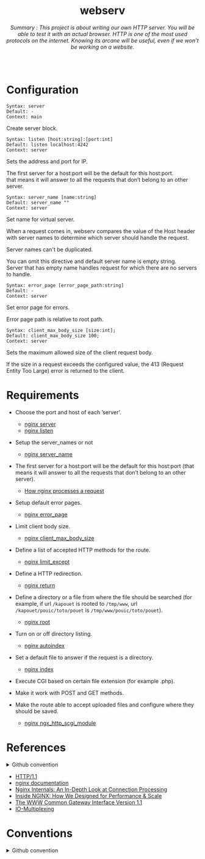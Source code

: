 <h1 align="center">webserv</h1>
<div align="center"><i>Summary : This project is about writing our own HTTP server. You will be able to test it with an actual browser. HTTP is one of the most used protocols on the internet. Knowing its arcane will be useful, even if we won’t be working on a website.</i></div>

<br><br>

# Configuration

```
Syntax:	server
Default: -
Context: main
``````

Create server block.

```
Syntax:	listen [host:string]:[port:int]
Default: listen localhost:4242
Context: server
```

Sets the address and port for IP.

The first server for a host:port will be the default for this host:port.<br>
that means it will answer to all the requests that don’t belong to an other server.

```
Syntax:	server_name [name:string]
Default: server_name ""
Context: server
``````

Set name for virtual server.

When a request comes in, webserv compares the value of the Host header with server names to determine which server should handle the request.

Server names can't be duplicated.

You can omit this directive and default server name is empty string.<br>
Server that has empty name handles request for which there are no servers to handle.

```
Syntax:	error_page [error_page_path:string]
Default: -
Context: server
``````

Set error page for errors.

Error page path is relative to root path.

```
Syntax:	client_max_body_size [size:int];
Default: client_max_body_size 100;
Context: server
```

Sets the maximum allowed size of the client request body.

If the size in a request exceeds the configured value, the 413 (Request Entity Too Large) error is returned to the client.


# Requirements
* Choose the port and host of each ’server’.
  * [nginx server](https://nginx.org/en/docs/http/ngx_http_core_module.html#server) 
  * [nginx listen](https://nginx.org/en/docs/http/ngx_http_core_module.html#listen)

* Setup the server_names or not
  * [nginx server_name](https://nginx.org/en/docs/http/ngx_http_core_module.html#server_name)
 
* The first server for a host:port will be the default for this host:port (that means
it will answer to all the requests that don’t belong to an other server).
  * [How nginx processes a request](https://nginx.org/en/docs/http/request_processing.html)

* Setup default error pages.
  * [nginx error_page](https://nginx.org/en/docs/http/ngx_http_core_module.html#error_page)

* Limit client body size.
  * [nginx client_max_body_size](https://nginx.org/en/docs/http/ngx_http_core_module.html#client_max_body_size)
 
* Define a list of accepted HTTP methods for the route.
  * [nginx limit_except](https://nginx.org/en/docs/http/ngx_http_core_module.html#limit_except)

* Define a HTTP redirection.
  * [nginx return](https://nginx.org/en/docs/http/ngx_http_rewrite_module.html#return)

* Define a directory or a file from where the file should be searched (for example, if url `/kapouet` is rooted to `/tmp/www`, url `/kapouet/pouic/toto/pouet` is `/tmp/www/pouic/toto/pouet`).
  * [nginx root](https://nginx.org/en/docs/http/ngx_http_core_module.html#root)

* Turn on or off directory listing.
  * [nginx autoindex](https://nginx.org/en/docs/http/ngx_http_autoindex_module.html#autoindex)

* Set a default file to answer if the request is a directory.
  * [nginx index](https://nginx.org/en/docs/http/ngx_http_index_module.html#index)

* Execute CGI based on certain file extension (for example .php).
* Make it work with POST and GET methods.
* Make the route able to accept uploaded files and configure where they should
be saved.
  * [nginx ngx_http_scgi_module](https://nginx.org/en/docs/http/ngx_http_scgi_module.html)

# References

<details>
<summary>Github convention</summary>
<div markdown="1">

## 협업 방법 & 깃 컨벤션

### 1. 원본 레포를 fork하여 내 레포에 생성합니다.

### 2. 원하는 디렉토리에 git을 초기화 시켜줍니다.

```bash
git init
```

### 3. 원본(메인) 레포를 upstream으로 remote해줍니다.

```bash
git remote add upstream <원본(메인)레포 주소>
```

### 4. 로컬(나의) 레포를 origin으로 remote해줍니다.

```bash
git remote add origin <로컬(포크한 나의)레포 주소>
```

**작업을 진행할 시 upstream에서 pull을 받아오고, origin으로 push를 날려주어 pr을 진행합니다.**

→ 공동 작업물을 받아와서 내 개인 컴퓨터로 작업을 한 뒤, 공동 작업물에 합칠 수 있도록 진행하는 것

### 1. 이슈 템플릿에 맞춰 원본(메인) 레포에 이슈를 생성합니다.

- New issue를 클릭하여 이슈를 생성합니다.
- 이슈 한 개는 보통 뷰 하나 기준으로 만듭니다. (한 뷰에 주요 기능이 너무 많다면 쪼개기)
- Issue 제목 : **[라벨이름] (동사원형) (작업주제)**
    - ex) [Feat] 생성 MainView / [Asset] 추가 color set
- 템플릿을 작성해줍니다. (이때 특히, Todo를 자세하게 적어주세요! 최대한 쪼개서!)

### 2. 이슈를 만들면 이슈 제목에 이슈 번호가 생성되는데, (ex) ~/#7)

로컬에 **타입/#이슈번호** 브랜치를 생성합니다.

- 브랜치 이름 : **타입/#이슈번호**
- ex. feat/#1

```bash
git branch feat/#1    // 이슈번호1의 브랜치 생성
```

### 3. 해당 브랜치로 이동하여 작업을 합니다.

```bash
git switch feat/#1    // 해당 브랜치로 변경
```

### 4. 작업이 끝난 뒤, add와 commit을 진행합니다.

- 커밋 메세지 : **타입/#이슈번호: 커밋메세지**
    - ex. [Feat/#1] 추가 Question1

```bash
git add .    //작업 요소를 더해줌
git commit -m "[Feat/#1] 추가 Question1"    //무엇을 했는지 메세지로 작성
```

### 5. 내가 작업을 하는 도중에 다른 사람이 작업을 진행하여 원본(메인)레포가 변경되어 있을 수도 있으니,

(확인을 위해) pull을 한 번  진행해준다.

```bash
git pull upstream develop    //원본(메인)레포의 파일을 불러온다.
```

### 6. 에러가 나지 않았다면, origin에서 작업한 내용을 push해준다.

```bash
git push -u origin <브랜치명>    //해당 브랜치를 올리고자 한다.
```

### 7. PR을 통해 코드 리뷰를 진행한 뒤, approve를 해준다면 merge를 한다.

### PR 요청 시

- Reviewers 자신 제외 모두 체크
- Assignees 자기 자신 추가
- Labels 이슈와 동일하게 추가
- 수정 필요 시 수정하기

### 8. 기본 브랜치로 돌아옵니다.

```bash
git switch develop
```

### 9. 1번부터 다시 진행을 하며 작업을 반복하면 됩니다.

## 깃 라벨 & 커밋 타입

| 제목 | 설명 |
| --- | --- |
| Feat | New Feature, UI |
| Bug | Fix Bug |
| Docs |  |
| Asset | Add Image, Icon |
| Fix | Rename file or minor code fix |
| Setting | Project Setting |

### 브랜치 이름 구조

**타입/#숫자**

ex. feat/#1

### ☁️ 커밋 구조

**타입/#이슈번호: 커밋메세지**

ex. [Feat/#1] 추가 Question1

### ☁️ Issue

- 이슈 한 개는 보통 뷰 하나 기준으로 만듭니다. (한 뷰에 주요 기능이 너무 많다면 쪼개기)
- Issue 제목 : **[라벨이름] (동사원형) (작업주제)**
ex) [Feat] 생성 MainView / [Asset] 추가 color set
- 템플릿을 작성해줍니다. (이때 특히, Todo를 자세하게 적어주세요! 최대한 쪼개서!)
    - ex)
        - 팝업창
        - 8개의 카드와 글씨 (카드 안에는 일러스트)
        - 마지막 2개로 결승전 진행
        - 최종 결과 저장하기
- 완료 시 Issue를 닫습니다.
- Git Issue Template, PR → 양식 가져오기.

### ☁️ **Pull Reqeust**

- Issue 제목과 **동일하게** **제목을 작성한다.
- 템플릿 안에 내용을 채워준다. (아는 지식, 모르겠는 부분, 팀원들과 공유하고싶은 부분 모두 자세하게~)
- 이슈에서 쓴 라벨을 붙여준다.
- 본인 제외 한 명의 팀원의 Approve가 있어야 merge가 가능하다.
    - 혼자서 할 수 있게끔 열어둠 (특정 상황에서만 사용)
- 리뷰어들은 단순히 approve를 한다기보다 코드 변화를 체크하고 네임컨벤션을 지키고 있는지를 확인한다.

</div>
</details>

* [HTTP/1.1](https://datatracker.ietf.org/doc/html/rfc2616)
* [nginx documentation](https://nginx.org/en/docs/)
* [Nginx Internals: An In-Depth Look at Connection Processing](https://codedamn.com/news/backend/nginx-connection-processing)
* [Inside NGINX: How We Designed for Performance & Scale](https://www.f5.com/company/blog/nginx/inside-nginx-how-we-designed-for-performance-scale)
* [The WWW Common Gateway Interface Version 1.1](https://datatracker.ietf.org/doc/html/draft-robinson-www-interface-00)
* [IO-Multiplexing](https://velog.io/@kafkaaaa/IO-Multiplexing-%EC%9E%85%EC%B6%9C%EB%A0%A5-%EB%8B%A4%EC%A4%91%ED%99%94)

# Conventions

<details>
<summary>Github convention</summary>
<div markdown="1">

## 협업 방법 & 깃 컨벤션

### 1. 원본 레포를 fork하여 내 레포에 생성합니다.

### 2. 원하는 디렉토리에 git을 초기화 시켜줍니다.

```bash
git init
```

### 3. 원본(메인) 레포를 upstream으로 remote해줍니다.

```bash
git remote add upstream <원본(메인)레포 주소>
```

### 4. 로컬(나의) 레포를 origin으로 remote해줍니다.

```bash
git remote add origin <로컬(포크한 나의)레포 주소>
```

**작업을 진행할 시 upstream에서 pull을 받아오고, origin으로 push를 날려주어 pr을 진행합니다.**

→ 공동 작업물을 받아와서 내 개인 컴퓨터로 작업을 한 뒤, 공동 작업물에 합칠 수 있도록 진행하는 것

### 1. 이슈 템플릿에 맞춰 원본(메인) 레포에 이슈를 생성합니다.

- New issue를 클릭하여 이슈를 생성합니다.
- 이슈 한 개는 보통 뷰 하나 기준으로 만듭니다. (한 뷰에 주요 기능이 너무 많다면 쪼개기)
- Issue 제목 : **[라벨이름] (동사원형) (작업주제)**
    - ex) [Feat] 생성 MainView / [Asset] 추가 color set
- 템플릿을 작성해줍니다. (이때 특히, Todo를 자세하게 적어주세요! 최대한 쪼개서!)

### 2. 이슈를 만들면 이슈 제목에 이슈 번호가 생성되는데, (ex) ~/#7)

로컬에 **타입/#이슈번호** 브랜치를 생성합니다.

- 브랜치 이름 : **타입/#이슈번호**
- ex. feat/#1

```bash
git branch feat/#1    // 이슈번호1의 브랜치 생성
```

### 3. 해당 브랜치로 이동하여 작업을 합니다.

```bash
git switch feat/#1    // 해당 브랜치로 변경
```

### 4. 작업이 끝난 뒤, add와 commit을 진행합니다.

- 커밋 메세지 : **타입/#이슈번호: 커밋메세지**
    - ex. [Feat/#1] 추가 Question1

```bash
git add .    //작업 요소를 더해줌
git commit -m "[Feat/#1] 추가 Question1"    //무엇을 했는지 메세지로 작성
```

### 5. 내가 작업을 하는 도중에 다른 사람이 작업을 진행하여 원본(메인)레포가 변경되어 있을 수도 있으니,

(확인을 위해) pull을 한 번  진행해준다.

```bash
git pull upstream develop    //원본(메인)레포의 파일을 불러온다.
```

### 6. 에러가 나지 않았다면, origin에서 작업한 내용을 push해준다.

```bash
git push -u origin <브랜치명>    //해당 브랜치를 올리고자 한다.
```

### 7. PR을 통해 코드 리뷰를 진행한 뒤, approve를 해준다면 merge를 한다.

### PR 요청 시

- Reviewers 자신 제외 모두 체크
- Assignees 자기 자신 추가
- Labels 이슈와 동일하게 추가
- 수정 필요 시 수정하기

### 8. 기본 브랜치로 돌아옵니다.

```bash
git switch develop
```

### 9. 1번부터 다시 진행을 하며 작업을 반복하면 됩니다.

## 깃 라벨 & 커밋 타입

| 제목 | 설명 |
| --- | --- |
| Feat | New Feature, UI |
| Bug | Fix Bug |
| Docs |  |
| Asset | Add Image, Icon |
| Fix | Rename file or minor code fix |
| Setting | Project Setting |

### 브랜치 이름 구조

**타입/#숫자**

ex. feat/#1

### ☁️ 커밋 구조

**타입/#이슈번호: 커밋메세지**

ex. [Feat/#1] 추가 Question1

### ☁️ Issue

- 이슈 한 개는 보통 뷰 하나 기준으로 만듭니다. (한 뷰에 주요 기능이 너무 많다면 쪼개기)
- Issue 제목 : **[라벨이름] (동사원형) (작업주제)**
ex) [Feat] 생성 MainView / [Asset] 추가 color set
- 템플릿을 작성해줍니다. (이때 특히, Todo를 자세하게 적어주세요! 최대한 쪼개서!)
    - ex)
        - 팝업창
        - 8개의 카드와 글씨 (카드 안에는 일러스트)
        - 마지막 2개로 결승전 진행
        - 최종 결과 저장하기
- 완료 시 Issue를 닫습니다.
- Git Issue Template, PR → 양식 가져오기.

### ☁️ **Pull Reqeust**

- Issue 제목과 **동일하게** **제목을 작성한다.
- 템플릿 안에 내용을 채워준다. (아는 지식, 모르겠는 부분, 팀원들과 공유하고싶은 부분 모두 자세하게~)
- 이슈에서 쓴 라벨을 붙여준다.
- 본인 제외 한 명의 팀원의 Approve가 있어야 merge가 가능하다.
    - 혼자서 할 수 있게끔 열어둠 (특정 상황에서만 사용)
- 리뷰어들은 단순히 approve를 한다기보다 코드 변화를 체크하고 네임컨벤션을 지키고 있는지를 확인한다.

</div>
</details>
